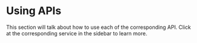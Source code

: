# Using APIs

This section will talk about how to use each of the corresponding API. Click at the corresponding service in the sidebar
to learn more.